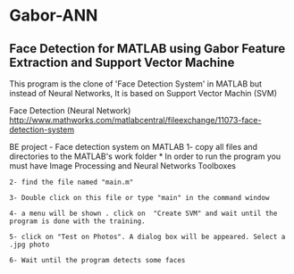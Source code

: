# Gabor-ANN

Face Detection for MATLAB
using Gabor Feature Extraction and Support Vector Machine
----------------------------------------------------------------
This program is the clone of 'Face Detection System' in MATLAB
but instead of Neural Networks, It is based on Support Vector Machin (SVM)

Face Detection (Neural Network)
http://www.mathworks.com/matlabcentral/fileexchange/11073-face-detection-system

BE project - Face detection system on MATLAB
 1- copy all files and directories to the MATLAB's work folder
     * In order to run the program you must have Image   Processing and Neural Networks Toolboxes

    2- find the file named "main.m"

    3- Double click on this file or type "main" in the command window

    4- a menu will be shown . click on  "Create SVM" and wait until the program is done with the training.

    5- click on "Test on Photos". A dialog box will be appeared. Select a .jpg photo

    6- Wait until the program detects some faces
